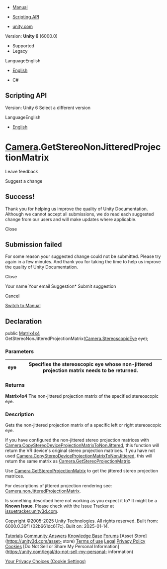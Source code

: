 [ ]()

  * [Manual](../Manual/index.html)
  * [Scripting API](../ScriptReference/index.html)

  * [unity.com](https://unity.com/)

Version: **Unity 6** (6000.0)

  * Supported
  * Legacy

LanguageEnglish

  * [English]()

  * C#

[ ](https://docs.unity3d.com)

## Scripting API

Version: Unity 6 Select a different version

LanguageEnglish

  * [English]()

#  [Camera](Camera.html).GetStereoNonJitteredProjectionMatrix

Leave feedback

Suggest a change

## Success!

Thank you for helping us improve the quality of Unity Documentation. Although
we cannot accept all submissions, we do read each suggested change from our
users and will make updates where applicable.

Close

## Submission failed

For some reason your suggested change could not be submitted. Please <a>try
again</a> in a few minutes. And thank you for taking the time to help us
improve the quality of Unity Documentation.

Close

Your name Your email Suggestion* Submit suggestion

Cancel

[Switch to Manual](../Manual/class-Camera.html "Go to Camera Component in the
Manual")

## Declaration

public [Matrix4x4](Matrix4x4.html)
GetStereoNonJitteredProjectionMatrix([Camera.StereoscopicEye](Camera.StereoscopicEye.html)
eye);

### Parameters

eye | Specifies the stereoscopic eye whose non-jittered projection matrix needs to be returned.  
---|---  
  
### Returns

**Matrix4x4** The non-jittered projection matrix of the specified stereoscopic
eye.

### Description

Gets the non-jittered projection matrix of a specific left or right
stereoscopic eye.

If you have configured the non-jittered stereo projection matrices with
[Camera.CopyStereoDeviceProjectionMatrixToNonJittered](Camera.CopyStereoDeviceProjectionMatrixToNonJittered.html),
this function will return the VR device's original stereo projection matrices.
If you have not used
[Camera.CopyStereoDeviceProjectionMatrixToNonJittered](Camera.CopyStereoDeviceProjectionMatrixToNonJittered.html),
this will return the same matrix as
[Camera.GetStereoProjectionMatrix](Camera.GetStereoProjectionMatrix.html).  
  
Use [Camera.GetStereoProjectionMatrix](Camera.GetStereoProjectionMatrix.html)
to get the jittered stereo projection matrices.  
  
For descriptions of jittered projection rendering see:
[Camera.nonJitteredProjectionMatrix](Camera-nonJitteredProjectionMatrix.html).

Is something described here not working as you expect it to? It might be a
**Known Issue**. Please check with the Issue Tracker at
[issuetracker.unity3d.com](https://issuetracker.unity3d.com).

Copyright ©2005-2025 Unity Technologies. All rights reserved. Built from:
6000.0.36f1 (02b661dc617c). Built on: 2025-01-14.

[Tutorials](https://unity3d.com/learn) [Community
Answers](https://answers.unity3d.com) [Knowledge
Base](https://support.unity3d.com/hc/en-us)
[Forums](https://forum.unity3d.com) [Asset Store](https://unity3d.com/asset-
store) [Terms of use](https://docs.unity3d.com/Manual/TermsOfUse.html)
[Legal](https://unity.com/legal) [Privacy
Policy](https://unity.com/legal/privacy-policy)
[Cookies](https://unity.com/legal/cookie-policy) [Do Not Sell or Share My
Personal Information](https://unity.com/legal/do-not-sell-my-personal-
information)

[Your Privacy Choices (Cookie Settings)](javascript:void\(0\);)

